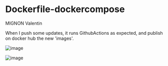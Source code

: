 # Dockerfile-dockercompose

MIGNON Valentin

When I push some updates, it runs GithubActions as expected, and publish on docker hub the new 'images'.

![image](https://github.com/user-attachments/assets/a036cf56-ebf7-4f46-b174-a0e24841744c)

![image](https://github.com/user-attachments/assets/71fe31d9-d2ac-4c71-b0bb-65a2ef08651c)
